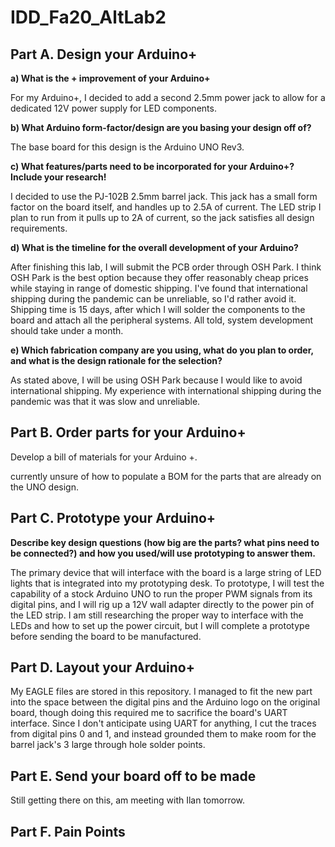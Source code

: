 # IDD_Fa20_AltLab2

## Part A. Design your Arduino+

**a) What is the + improvement of your Arduino+**

For my Arduino+, I decided to add a second 2.5mm power jack to allow for a dedicated 12V power supply for LED components.

**b) What Arduino form-factor/design are you basing your design off of?**

The base board for this design is the Arduino UNO Rev3. 

**c) What features/parts need to be incorporated for your Arduino+? Include your research!**

I decided to use the PJ-102B 2.5mm barrel jack. This jack has a small form factor on the board itself, and handles up to 2.5A of current. The LED strip I plan to run from it pulls up to 2A of current, so the jack satisfies all design requirements. 

**d) What is the timeline for the overall development of your Arduino?**

After finishing this lab, I will submit the PCB order through OSH Park. I think OSH Park is the best option because they offer reasonably cheap prices while staying in range of domestic shipping. I've found that international shipping during the pandemic can be unreliable, so I'd rather avoid it. Shipping time is 15 days, after which I will solder the components to the board and attach all the peripheral systems. All told, system development should take under a month. 

**e) Which fabrication company are you using, what do you plan to order, and what is the design rationale for the selection?**

As stated above, I will be using OSH Park because I would like to avoid international shipping. My experience with international shipping during the pandemic was that it was slow and unreliable. 


## Part B. Order parts for your Arduino+
Develop a bill of materials for your Arduino +.

currently unsure of how to populate a BOM for the parts that are already on the UNO design. 


## Part C. Prototype your Arduino+

**Describe key design questions (how big are the parts? what pins need to be connected?) and how you used/will use prototyping to answer them.**

The primary device that will interface with the board is a large string of LED lights that is integrated into my prototyping desk. To prototype, I will test the capability of a stock Arduino UNO to run the proper PWM signals from its digital pins, and I will rig up a 12V wall adapter directly to the power pin of the LED strip. I am still researching the proper way to interface with the LEDs and how to set up the power circuit, but I will complete a prototype before sending the board to be manufactured. 

## Part D. Layout your Arduino+

My EAGLE files are stored in this repository. I managed to fit the new part into the space between the digital pins and the Arduino logo on the original board, though doing this required me to sacrifice the board's UART interface. Since I don't anticipate using UART for anything, I cut the traces from digital pins 0 and 1, and instead grounded them to make room for the barrel jack's 3 large through hole solder points. 

## Part E. Send your board off to be made

Still getting there on this, am meeting with Ilan tomorrow. 

## Part F. Pain Points



